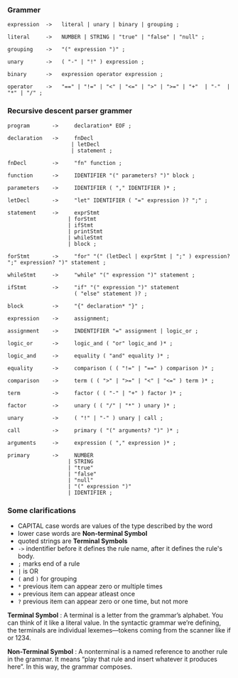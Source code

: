 ### Grammer
```
expression  ->   literal | unary | binary | grouping ;

literal     ->   NUMBER | STRING | "true" | "false" | "null" ;

grouping    ->   "(" expression ")" ;

unary       ->   ( "-" | "!" ) expression ;

binary      ->   expression operator expression ;

operator    ->   "==" | "!=" | "<" | "<=" | ">" | ">=" | "+"  | "-"  | "*" | "/" ;
```

### Recursive descent parser grammer
```
program       ->     declaration* EOF ;

declaration   ->     fnDecl
                    | letDecl
                    | statement ;

fnDecl        ->     "fn" function ;

function      ->     IDENTIFIER "(" parameters? ")" block ;

parameters    ->     IDENTIFIER ( "," IDENTIFIER )* ;

letDecl       ->     "let" IDENTIFIER ( "=" expression )? ";" ;

statement     ->     exprStmt
                   | forStmt
                   | ifStmt
                   | printStmt
                   | whileStmt
                   | block ;

forStmt       ->     "for" "(" (letDecl | exprStmt | ";" ) expression? ";" expression? ")" statement ;

whileStmt     ->     "while" "(" expression ")" statement ;

ifStmt        ->     "if" "(" expression ")" statement
                     ( "else" statement )? ;

block         ->     "{" declaration* "}" ;

expression    ->     assignment;

assignment    ->     INDENTIFIER "=" assignment | logic_or ;

logic_or      ->     logic_and ( "or" logic_and )* ;

logic_and     ->     equality ( "and" equality )* ;

equality      ->     comparison ( ( "!=" | "==" ) comparison )* ;

comparison    ->     term ( ( ">" | ">=" | "<" | "<=" ) term )* ;

term          ->     factor ( ( "-" | "+" ) factor )* ;

factor        ->     unary ( ( "/" | "*" ) unary )* ;

unary         ->     ( "!" | "-" ) unary | call ;

call          ->     primary ( "(" arguments? ")" )* ;

arguments     ->     expression ( "," expression )* ;

primary       ->     NUMBER 
                   | STRING 
                   | "true" 
                   | "false" 
                   | "null" 
                   | "(" expression ")" 
                   | IDENTIFIER ;

```

### Some clarifications

- CAPITAL case words are values of the type described by the word
- lower case words are **Non-terminal Symbol**
- quoted strings are **Terminal Symbols**
- `->` indentifier before it defines the rule name, after it defines the rule's body.
- `;` marks end of a rule
- `|` is OR
- `(` and `)` for grouping
- `*` previous item can appear zero or multiple times
- `+` previous item can appear atleast once
- `?` previous item can appear zero or one time, but not more

**Terminal Symbol** : A terminal is a letter from the grammar’s alphabet. You can think of it like a literal value. In the syntactic grammar we’re defining, the terminals are individual lexemes—tokens coming from the scanner like if or 1234.

**Non-Terminal Symbol** : A nonterminal is a named reference to another rule in the grammar. It means “play that rule and insert whatever it produces here”. In this way, the grammar composes.

